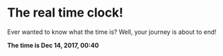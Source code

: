 # The real time clock!

Ever wanted to know what the time is? Well, your journey is about to end!

**The time is Dec 14, 2017, 00:40**